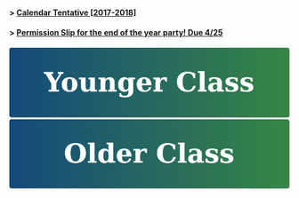 #### > <a href="https://goo.gl/knMNe2" target="_blank">Calendar Tentative [2017-2018]</a>
#### > <a href="https://goo.gl/YGATAA" target="_blank">Permission Slip for the end of the year party! Due 4/25</a>

[![Younger Class](https://raw.githubusercontent.com/isocia/isocia.github.io/master/Younger.png)](https://isocia.github.io/YoungerClass)
[![Older Class](https://raw.githubusercontent.com/isocia/isocia.github.io/master/Older.png)](https://isocia.github.io/OlderClass)
